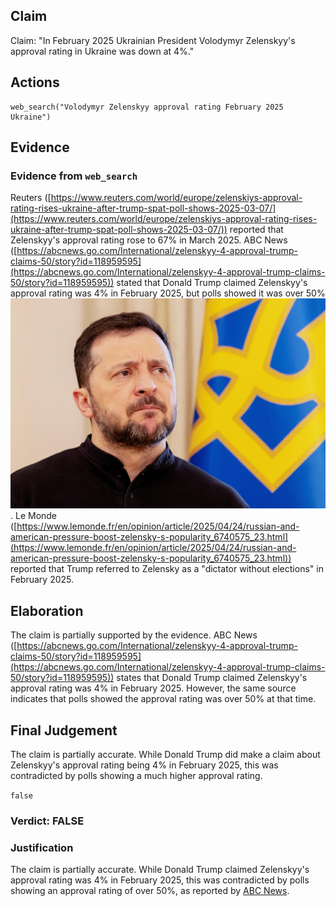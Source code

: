 ## Claim
Claim: "In February 2025 Ukrainian President Volodymyr Zelenskyy's approval rating in Ukraine was down at 4%."

## Actions
```
web_search("Volodymyr Zelenskyy approval rating February 2025 Ukraine")
```

## Evidence
### Evidence from `web_search`
Reuters ([https://www.reuters.com/world/europe/zelenskiys-approval-rating-rises-ukraine-after-trump-spat-poll-shows-2025-03-07/](https://www.reuters.com/world/europe/zelenskiys-approval-rating-rises-ukraine-after-trump-spat-poll-shows-2025-03-07/)) reported that Zelenskyy's approval rating rose to 67% in March 2025. ABC News ([https://abcnews.go.com/International/zelenskyy-4-approval-trump-claims-50/story?id=118959595](https://abcnews.go.com/International/zelenskyy-4-approval-trump-claims-50/story?id=118959595)) stated that Donald Trump claimed Zelenskyy's approval rating was 4% in February 2025, but polls showed it was over 50% ![image 360](media/2025-08-06_17-37-1754501827-201285.jpg). Le Monde ([https://www.lemonde.fr/en/opinion/article/2025/04/24/russian-and-american-pressure-boost-zelensky-s-popularity_6740575_23.html](https://www.lemonde.fr/en/opinion/article/2025/04/24/russian-and-american-pressure-boost-zelensky-s-popularity_6740575_23.html)) reported that Trump referred to Zelensky as a "dictator without elections" in February 2025.


## Elaboration
The claim is partially supported by the evidence. ABC News ([https://abcnews.go.com/International/zelenskyy-4-approval-trump-claims-50/story?id=118959595](https://abcnews.go.com/International/zelenskyy-4-approval-trump-claims-50/story?id=118959595)) states that Donald Trump claimed Zelenskyy's approval rating was 4% in February 2025. However, the same source indicates that polls showed the approval rating was over 50% at that time.


## Final Judgement
The claim is partially accurate. While Donald Trump did make a claim about Zelenskyy's approval rating being 4% in February 2025, this was contradicted by polls showing a much higher approval rating.

`false`

### Verdict: FALSE

### Justification
The claim is partially accurate. While Donald Trump claimed Zelenskyy's approval rating was 4% in February 2025, this was contradicted by polls showing an approval rating of over 50%, as reported by [ABC News](https://abcnews.go.com/International/zelenskyy-4-approval-trump-claims-50/story?id=118959595).
